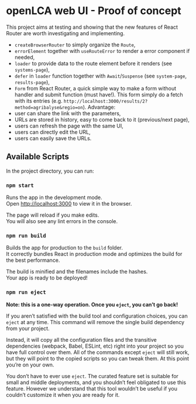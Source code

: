# openLCA web UI - Proof of concept

This project aims at testing and showing that the new features of React Router are worth investigating and implementing.

 - `createBrowserRouter` to simply organize the `Route`,
 - `errorElement` together with `useRouteError` to render a error component if needed,
 - `loader` to provide data to the route element before it renders (see `systems-page`),
 - `defer` in `loader` function together with `Await`/`Suspense` (see `system-page`, `results-page`),
 - `Form` from React Router, a quick simple way to make a form without handler and submit function (must have!). This form simply do a fetch with its entries (e.g. `http://localhost:3000/results/2?method=agribalyse&regio=on`). Advantage:
  - user can share the link with the parameters,
  - URLs are stored in history, easy to come back to it (previous/next page),
  - users can refresh the page with the same UI,
  - users can directly edit the URL,
  - users can easily save the URLs.
  

## Available Scripts

In the project directory, you can run:

### `npm start`

Runs the app in the development mode.\
Open [http://localhost:3000](http://localhost:3000) to view it in the browser.

The page will reload if you make edits.\
You will also see any lint errors in the console.

### `npm run build`

Builds the app for production to the `build` folder.\
It correctly bundles React in production mode and optimizes the build for the best performance.

The build is minified and the filenames include the hashes.\
Your app is ready to be deployed!

### `npm run eject`

**Note: this is a one-way operation. Once you `eject`, you can’t go back!**

If you aren’t satisfied with the build tool and configuration choices, you can `eject` at any time. This command will remove the single build dependency from your project.

Instead, it will copy all the configuration files and the transitive dependencies (webpack, Babel, ESLint, etc) right into your project so you have full control over them. All of the commands except `eject` will still work, but they will point to the copied scripts so you can tweak them. At this point you’re on your own.

You don’t have to ever use `eject`. The curated feature set is suitable for small and middle deployments, and you shouldn’t feel obligated to use this feature. However we understand that this tool wouldn’t be useful if you couldn’t customize it when you are ready for it.
